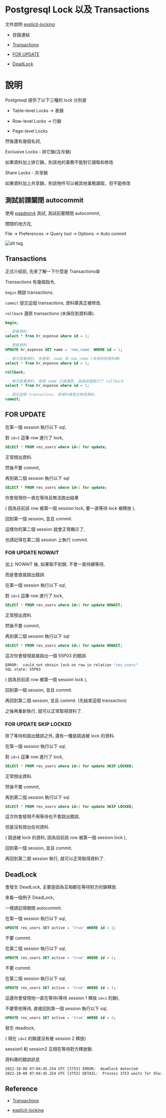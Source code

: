 # Postgresql Lock 以及 Transactions

文件說明 [explicit-locking](https://docs.postgresql.tw/the-sql-language/concurrency-control/explicit-locking)

- 目錄連結

- [Transactions](https://github.com/twtrubiks/postgresql-note/tree/main/pg-lock-tutorial#transactions)

- [FOR UPDATE](https://github.com/twtrubiks/postgresql-note/tree/main/pg-lock-tutorial#for-update)

- [DeadLock](https://github.com/twtrubiks/postgresql-note/tree/main/pg-lock-tutorial#deadlock)

# 說明

Postgresql 提供了以下三種的 lock 分別是

- Table-level Locks -> 表鎖

- Row-level Locks -> 行鎖

- Page-level Locks

然後還有幾個名詞,

Exclusive Locks - 排它鎖(互斥鎖)

如果資料加上排它鎖，則其他的事務不能對它讀取和修改

Share Locks - 共享鎖

如果資料加上共享鎖，則該物件可以被其他事務讀取，但不能修改

## 測試前請關閉 autocommit

使用 [pgadmin4](https://github.com/twtrubiks/docker-pgadmin4-tutorial#docker-pgadmin4-tutorial) 測試, 測試前要關閉 autocommit,

關閉的地方在,

File -> Preferences -> Query tool -> Options -> Auto commit

![alt tag](https://i.imgur.com/eBc2zch.png)

## Transactions

正式介紹前, 先來了解一下什麼是 Transactions:smile:

Transactions 有幾個指令,

`begin` 開啟 transactions.

`commit` 提交這個 transactions, 資料庫真正被修改.

`rollback` 還原 transactions (未保存到資料庫).

```sql
begin;

-- 查看資料
select * from hr_expense where id = 1;

-- 更新資料
UPDATE hr_expense SET name = 'new_name' WHERE id = 1;

-- 再次查看資料, 有更新, name 為 new_name (未保存到資料庫)
select * from hr_expense where id = 1;

rollback;

-- 再次查看資料, 發現 name 已被還原, 因為前面執行了 rollback
select * from hr_expense where id = 1;

-- 提交這個 transaction, 將資料庫真正修改資料.
commit;
```

## FOR UPDATE

在第一個 session 執行以下 sql,

對 `id=1` 這筆 row 進行了 lock,

```sql
SELECT * FROM res_users where id=1 for update;
```

正常撈出資料.

然後不要 commit,

再到第二個 session 執行以下 sql

```sql
SELECT * FROM res_users where id=1 for update;
```

你會發現你一直在等待且無法跑出結果

( 因為目前該 row 被第一個 session lock, 要一直等待 lock 被釋放 ),

回到第一個 session, 並且 commit.

這樣你的第二個 session 就會正常顯示了,

也請記得在第二個 session 上執行 commit.

### FOR UPDATE NOWAIT

加上 NOWAIT 後, 如果取不到鎖, 不會一直持續等待,

而是會直接跳出錯誤.

在第一個 session 執行以下 sql,

對 `id=1` 這筆 row 進行了 lock,

```sql
SELECT * FROM res_users where id=1 for update NOWAIT;
```

正常撈出資料.

然後不要 commit,

再到第二個 session 執行以下 sql

```sql
SELECT * FROM res_users where id=1 for update NOWAIT;
```

這次你會發現直接拋出一個 55P03 的錯誤.

```cmd
ERROR:  could not obtain lock on row in relation "res_users"
SQL state: 55P03
```

( 因為目前該 row 被第一個 session lock ),

回到第一個 session, 並且 commit.

再回到第二個 session, 並且 commit. (先結束這個 transaction)

之後再重新執行, 就可以正常取得資料了.

### FOR UPDATE SKIP LOCKED

除了等待和跳出錯誤之外, 還有一種是跳過被 lock 的資料.

在第一個 session 執行以下 sql,

對 `id=1` 這筆 row 進行了 lock,

```sql
SELECT * FROM res_users where id=1 for update SKIP LOCKED;
```

正常撈出資料.

然後不要 commit,

再到第二個 session 執行以下 sql

```sql
SELECT * FROM res_users where id=1 for update SKIP LOCKED;
```

這次你會發現不用等待也不會跳出錯誤,

但是沒有撈出任何資料.

( 跳過被 lock 的資料, 因為目前該 row 被第一個 session lock ),

回到第一個 session, 並且 commit.

再回到第二個 session 執行, 就可以正常取得資料了.

## DeadLock

會發生 DeadLock, 主要是因為互相都在等待對方的鎖釋放.

來看一個例子 DeadLock,

一樣請記得關閉 autocommit.

在第一個 session 執行以下 sql,

```sql
UPDATE res_users SET active = 'true' WHERE id = 1;
```

不要 commit.

在第二個 session 執行以下 sql,

```sql
UPDATE res_users SET active = 'true' WHERE id = 2;
```

不要 commit.

在第二個 session 執行以下 sql,

```sql
UPDATE res_users SET active = 'true' WHERE id = 1;
```

這邊你會發現他一直在等待(等待 session 1 釋放 `id=1` 的鎖),

不要管他等待, 直接回到第一個 session 執行以下 sql,

```sql
UPDATE res_users SET active = 'true' WHERE id = 2;
```

發生 deadlock,

( 現在 `id=2` 的鎖還沒有被 session 2 釋放)

session1 和 session2 互相在等待對方釋放鎖.

資料庫的錯誤訊息

```cmd
2022-10-08 07:04:45.254 UTC [3753] ERROR:  deadlock detected
2022-10-08 07:04:45.254 UTC [3753] DETAIL:  Process 3753 waits for ShareLock on transaction 6355056; blocked by process 3755.
```

## Reference

* [Transactions](https://www.postgresql.org/docs/current/tutorial-transactions.html)

* [explicit-locking](https://docs.postgresql.tw/the-sql-language/concurrency-control/explicit-locking)